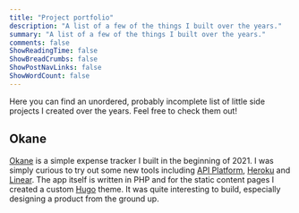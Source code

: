 ```yaml
---
title: "Project portfolio"
description: "A list of a few of the things I built over the years."
summary: "A list of a few of the things I built over the years."
comments: false
ShowReadingTime: false
ShowBreadCrumbs: false
ShowPostNavLinks: false
ShowWordCount: false
---
```


Here you can find an unordered, probably incomplete list of little side projects I created over the years.
Feel free to check them out!

## Okane

[Okane](https://okane.deno.dev) is a simple expense tracker I built in the beginning of 2021. I was simply curious to try out some new tools including [API Platform](https://api-platform.com), [Heroku](https://heroku.com) and [Linear](https://linear.app). The app itself is written in PHP and for the static content pages I created a custom [Hugo](https://gohugo.io) theme. It was quite interesting to build, especially designing a product from the ground up.

